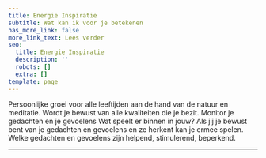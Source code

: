 ```yaml
---
title: Energie Inspiratie
subtitle: Wat kan ik voor je betekenen
has_more_link: false
more_link_text: Lees verder
seo:
  title: Energie Inspiratie
  description: ''
  robots: []
  extra: []
template: page
---
```

Persoonlijke groei voor alle leeftijden aan de hand van de natuur en meditatie. Wordt je bewust van alle kwaliteiten die je bezit. Monitor je gedachten en je gevoelens Wat speelt er binnen in jouw? Als jij je bewust bent van je gedachten en gevoelens en ze herkent kan je ermee spelen. Welke gedachten en gevoelens zijn helpend, stimulerend, beperkend.

---